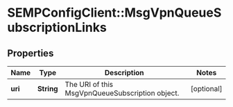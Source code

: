 # SEMPConfigClient::MsgVpnQueueSubscriptionLinks

## Properties
Name | Type | Description | Notes
------------ | ------------- | ------------- | -------------
**uri** | **String** | The URI of this MsgVpnQueueSubscription object. | [optional] 


